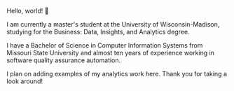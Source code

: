 Hello, world! 👋

I am currently a master's student at the University of Wisconsin-Madison, studying for the Business: Data, Insights, and Analytics degree. 

I have a Bachelor of Science in Computer Information Systems from Missouri State University and almost ten years of experience working in software quality assurance automation. 

I plan on adding examples of my analytics work here.  Thank you for taking a look around!

